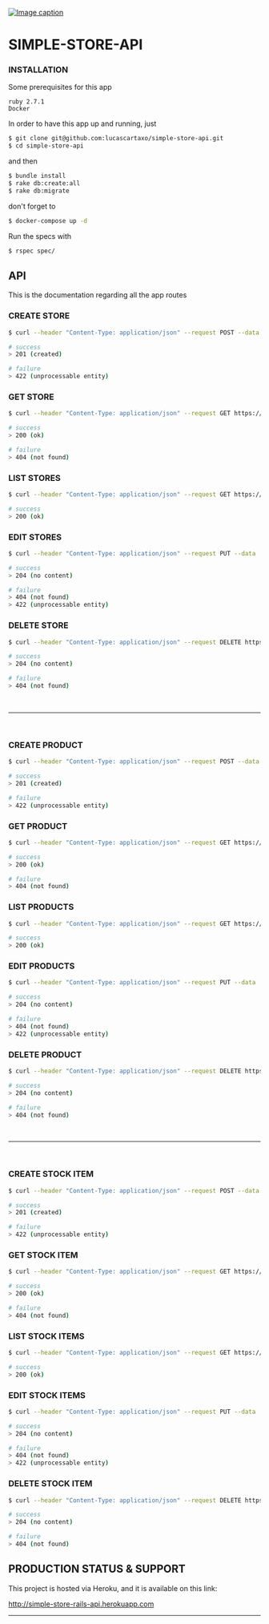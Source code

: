 [![Image caption](https://miro.medium.com/max/2628/1*YZ5M_FjF8QNdtPGn4eMEgA.png)](#)

# SIMPLE-STORE-API


### INSTALLATION

Some prerequisites for this app
```
ruby 2.7.1
Docker
```

In order to have this app up and running, just
```sh
$ git clone git@github.com:lucascartaxo/simple-store-api.git
$ cd simple-store-api
```

and then

```sh
$ bundle install
$ rake db:create:all
$ rake db:migrate
```

don't forget to

```sh
$ docker-compose up -d
```
Run the specs with

```sh
$ rspec spec/
```

## API
This is the documentation regarding all the app routes

### CREATE STORE
```sh
$ curl --header "Content-Type: application/json" --request POST --data '{"name":"store-001","address":"123 Oz"}' https://simple-store-rails-api.herokuapp.com/api/v1/stores.json

# success
> 201 (created)

# failure
> 422 (unprocessable entity)
```

### GET STORE
```sh
$ curl --header "Content-Type: application/json" --request GET https://simple-store-rails-api.herokuapp.com/api/v1/stores/1.json

# success
> 200 (ok)

# failure
> 404 (not found)
```

### LIST STORES
```sh
$ curl --header "Content-Type: application/json" --request GET https://simple-store-rails-api.herokuapp.com/api/v1/stores.json

# success
> 200 (ok)
```

### EDIT STORES
```sh
$ curl --header "Content-Type: application/json" --request PUT --data '{"name":"new-store-001"}' https://simple-store-rails-api.herokuapp.com/api/v1/stores/1.json

# success
> 204 (no content)

# failure
> 404 (not found)
> 422 (unprocessable entity)
```

### DELETE STORE
```sh
$ curl --header "Content-Type: application/json" --request DELETE https://simple-store-rails-api.herokuapp.com/api/v1/stores/1.json

# success
> 204 (no content)

# failure
> 404 (not found)
```

<br/><hr/><br/>

### CREATE PRODUCT
```sh
$ curl --header "Content-Type: application/json" --request POST --data '{"name":"product-001","price_cents":"999"}' https://simple-store-rails-api.herokuapp.com/api/v1/products.json

# success
> 201 (created)

# failure
> 422 (unprocessable entity)
```

### GET PRODUCT
```sh
$ curl --header "Content-Type: application/json" --request GET https://simple-store-rails-api.herokuapp.com/api/v1/products/1.json

# success
> 200 (ok)

# failure
> 404 (not found)
```

### LIST PRODUCTS
```sh
$ curl --header "Content-Type: application/json" --request GET https://simple-store-rails-api.herokuapp.com/api/v1/products.json

# success
> 200 (ok)
```

### EDIT PRODUCTS
```sh
$ curl --header "Content-Type: application/json" --request PUT --data '{"name":"new-product-001"}' https://simple-store-rails-api.herokuapp.com/api/v1/products/1.json

# success
> 204 (no content)

# failure
> 404 (not found)
> 422 (unprocessable entity)
```

### DELETE PRODUCT
```sh
$ curl --header "Content-Type: application/json" --request DELETE https://simple-store-rails-api.herokuapp.com/api/v1/products/1.json

# success
> 204 (no content)

# failure
> 404 (not found)
```

<br/><hr/><br/>

### CREATE STOCK ITEM
```sh
$ curl --header "Content-Type: application/json" --request POST --data '{"store_id":"1","product_id": "1", quantity":"999"}' https://simple-store-rails-api.herokuapp.com/api/v1/stock_items.json

# success
> 201 (created)

# failure
> 422 (unprocessable entity)
```

### GET STOCK ITEM
```sh
$ curl --header "Content-Type: application/json" --request GET https://simple-store-rails-api.herokuapp.com/api/v1/stock_items/1.json

# success
> 200 (ok)

# failure
> 404 (not found)
```

### LIST STOCK ITEMS
```sh
$ curl --header "Content-Type: application/json" --request GET https://simple-store-rails-api.herokuapp.com/api/v1/stock_items.json

# success
> 200 (ok)
```

### EDIT STOCK ITEMS
```sh
$ curl --header "Content-Type: application/json" --request PUT --data '{"name":"new-product-001"}' https://simple-store-rails-api.herokuapp.com/api/v1/stock_items/1.json

# success
> 204 (no content)

# failure
> 404 (not found)
> 422 (unprocessable entity)
```

### DELETE STOCK ITEM
```sh
$ curl --header "Content-Type: application/json" --request DELETE https://simple-store-rails-api.herokuapp.com/api/v1/stock_items/1.json

# success
> 204 (no content)

# failure
> 404 (not found)
```

## PRODUCTION STATUS & SUPPORT
This project is hosted via Heroku, and it is available on this link:

http://simple-store-rails-api.herokuapp.com

<hr>